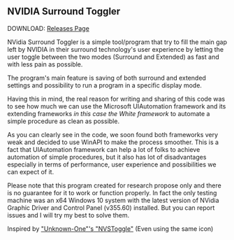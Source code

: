 ## NVIDIA Surround Toggler
DOWNLOAD: <a href="/falahati/NVIDIASurroundToggler/releases">Releases Page</a>

NVidia Surround Toggler is a simple tool/program that try to fill the main gap left by NVIDIA in their surround technology's user experience by letting the user toggle between the two modes (Surround and Extended) as fast and with less pain as possible.

The program's main feature is saving of both surround and extended settings and possibility to run a program in a specific display mode.

Having this in mind, the real reason for writing and sharing of this code was to see how much we can use the Microsoft UIAutomation framework and its extending frameworks _in this case the White framework_ to automate a simple procedure as clean as possible.

As you can clearly see in the code, we soon found both frameworks very weak and decided to use WinAPI to make the process smoother. This is a fact that UIAutomation framework can help a lot of folks to achieve automation of simple procedures, but it also has lot of disadvantages especially in terms of performance, user experience and possibilities we can expect of it.


Please note that this program created for research propose only and there is no guarantee for it to work or function properly. In fact the only testing machine was an x64 Windows 10 system with the latest version of NVidia Graphic Driver and Control Panel (v355.60) installed. But you can report issues and I will try my best to solve them.


Inspired by <a href="http://hardforum.com/showthread.php?t=1590030">"Unknown-One"'s "NVSToggle"</a> (Even using the same icon)